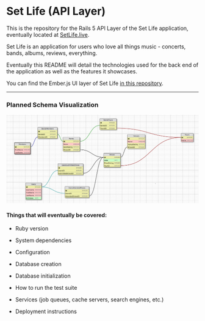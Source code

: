 # Set Life (API Layer)

This is the repository for the Rails 5 API Layer of the Set Life application, eventually located at [SetLife.live](#).

Set Life is an application for users who love all things music - concerts, bands, albums, reviews, everything.

Eventually this README will detail the technologies used for the back end of the application as well as the features it showcases.

You can find the Ember.js UI layer of Set Life [in this repository](https://github.com/TylerJBrown192/Set-Life-UI-Layer).

---------------------------------------------------

### Planned Schema Visualization

![Set Life Schema](https://github.com/TylerJBrown192/Set-Life-API-Layer/blob/master/schema.png "The Initial Schema for the Set Life application")

#### Things that will eventually be covered:

* Ruby version

* System dependencies

* Configuration

* Database creation

* Database initialization

* How to run the test suite

* Services (job queues, cache servers, search engines, etc.)

* Deployment instructions

